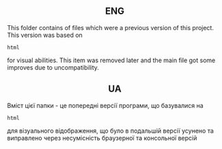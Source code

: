 <h2 align="center">ENG</h2>
<p>This folder contains of files which were a previous version of this project. This version was based on

`html`

for visual abilities. This item was removed later and the main file got some improves due to uncompatibility.</p>
<h2 align="center">UA</h2>
Вміст цієї папки - це попередні версії програми, що базувалися на

`html`

для візуального відображення, що було в подальшій версії усунено та виправлено через несумісність браузерної та консольної версій
